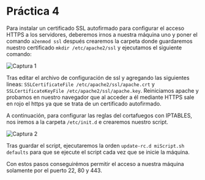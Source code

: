 # Práctica 4

Para instalar un certificado SSL autofirmado para configurar el acceso HTTPS a los servidores, deberemos irnos a nuestra máquina uno y poner el comando `a2enmod ssl` después crearemos la carpeta donde guardaremos nuestro certificado `mkdir /etc/apache2/ssl` y ejecutamos el siguiente comando:

![Captura 1](http://imgur.com/3A4UhW6.jpg "Instalar certificado SSL")

Tras editar el archivo de configuración de ssl y agregando las siguientes lineas: `SSLCertificateFile /etc/apache2/ssl/apache.crt` y `SSLCertificateKeyFile /etc/apache2/ssl/apache.key`. Reiniciamos apache y probamos en nuestro navegador que al acceder a él mediante HTTPS sale en rojo el https ya que se trata de un certificado autofirmado.

A continuación, para configurar las reglas del cortafuegos con IPTABLES, nos iremos a la carpeta `/etc/init.d` e crearemos nuestro script.

![Captura 2](http://imgur.com/sXY1KlO.jpg "Script IPTABLES")

Tras guardar el script, ejecutaremos la orden `update-rc.d miScript.sh defaults` para que se ejecute el script cada vez que se inicie la máquina.

Con estos pasos conseguirémos permitir el acceso a nuestra máquina solamente por el puerto 22, 80 y 443.